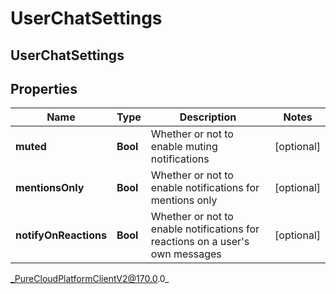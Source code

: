 # UserChatSettings

## UserChatSettings

## Properties

|Name | Type | Description | Notes|
|------------ | ------------- | ------------- | -------------|
| **muted** | **Bool** | Whether or not to enable muting notifications | [optional] |
| **mentionsOnly** | **Bool** | Whether or not to enable notifications for mentions only | [optional] |
| **notifyOnReactions** | **Bool** | Whether or not to enable notifications for reactions on a user&#39;s own messages | [optional] |



_PureCloudPlatformClientV2@170.0.0_
